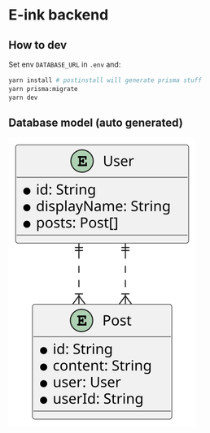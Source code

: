 # E-ink backend


## How to dev

Set env `DATABASE_URL` in `.env` and:

```bash
yarn install # postinstall will generate prisma stuff
yarn prisma:migrate
yarn dev
```

## Database model (auto generated)

![Database model](./db.svg)

